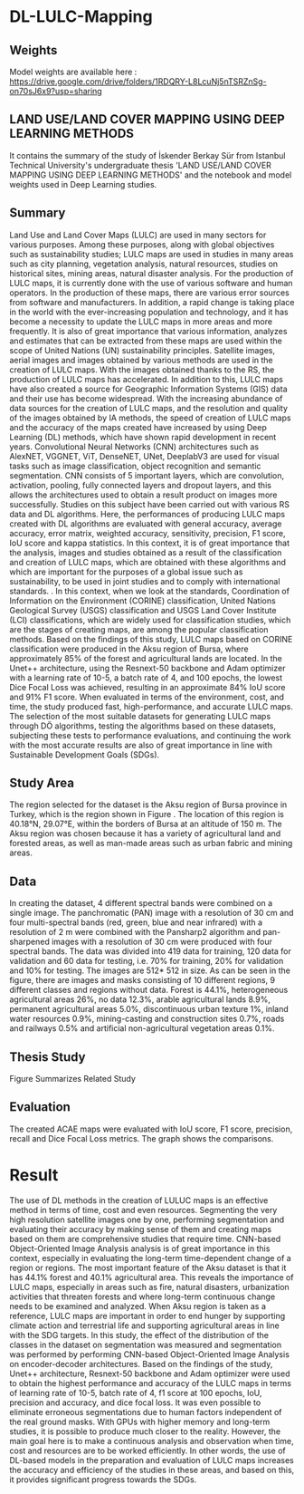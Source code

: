 # DL-LULC-Mapping

## Weights

Model weights are available here : 
https://drive.google.com/drive/folders/1RDQRY-L8LcuNj5nTSRZnSg-on70sJ6x9?usp=sharing

## LAND USE/LAND COVER MAPPING USING DEEP LEARNING METHODS

It contains the summary of the study of İskender Berkay Sür from Istanbul Technical University's undergraduate thesis 'LAND USE/LAND COVER MAPPING USING DEEP LEARNING METHODS' and the notebook and model weights used in Deep Learning studies.

## Summary

Land Use and Land Cover Maps (LULC) are used in many sectors for various purposes. Among these purposes, along with global objectives such as sustainability studies; LULC maps are used in studies in many areas such as city planning, vegetation analysis, natural resources, studies on historical sites, mining areas, natural disaster analysis. For the production of LULC maps, it is currently done with the use of various software and human operators. In the production of these maps, there are various error sources from software and manufacturers. In addition, a rapid change is taking place in the world with the ever-increasing population and technology, and it has become a necessity to update the LULC maps in more areas and more frequently. It is also of great importance that various information, analyzes and estimates that can be extracted from these maps are used within the scope of United Nations (UN) sustainability principles. Satellite images, aerial images and images obtained by various methods are used in the creation of LULC maps. With the images obtained thanks to the RS, the production of LULC maps has accelerated. In addition to this, LULC maps have also created a source for Geographic Information Systems (GIS) data and their use has become widespread. With the increasing abundance of data sources for the creation of LULC maps, and the resolution and quality of the images obtained by IA methods, the speed of creation of LULC maps and the accuracy of the maps created have increased by using Deep Learning (DL) methods, which have shown rapid development in recent years. Convolutional Neural Networks (CNN) architectures such as AlexNET, VGGNET, ViT, DenseNET, UNet, DeeplabV3 are used for visual tasks such as image classification, object recognition and semantic segmentation. CNN consists of 5 important layers, which are convolution, activation, pooling, fully connected layers and dropout layers, and this allows the architectures used to obtain a result product on images more successfully. Studies on this subject have been carried out with various RS data and DL algorithms. Here, the performances of producing LULC maps created with DL algorithms are evaluated with general accuracy, average accuracy, error matrix, weighted accuracy, sensitivity, precision, F1 score, IoU score and kappa statistics. In this context, it is of great importance that the analysis, images and studies obtained as a result of the classification and creation of LULC maps, which are obtained with these algorithms and which are important for the purposes of a global issue such as sustainability, to be used in joint studies and to comply with international standards. . In this context, when we look at the standards, Coordination of Information on the Environment (CORINE) classification, United Nations Geological Survey (USGS) classification and USGS Land Cover Institute (LCI) classifications, which are widely used for classification studies, which are the stages of creating maps, are among the popular classification methods. Based on the findings of this study, LULC maps based on CORINE classification were produced in the Aksu region of Bursa, where approximately 85% of the forest and agricultural lands are located. In the Unet++ architecture, using the Resnext-50 backbone and Adam optimizer with a learning rate of 10-5, a batch rate of 4, and 100 epochs, the lowest Dice Focal Loss was achieved, resulting in an approximate 84% IoU score and 91% F1 score. When evaluated in terms of the environment, cost, and time, the study produced fast, high-performance, and accurate LULC maps. The selection of the most suitable datasets for generating LULC maps through DÖ algorithms, testing the algorithms based on these datasets, subjecting these tests to performance evaluations, and continuing the work with the most accurate results are also of great importance in line with Sustainable Development Goals (SDGs).

## Study Area

The region selected for the dataset is the Aksu region of Bursa province in Turkey, which is the region shown in Figure . The location of this region is 40.18°N, 29.07°E, within the borders of Bursa at an altitude of 150 m. The Aksu region was chosen because it has a variety of agricultural land and forested areas, as well as man-made areas such as urban fabric and mining areas.

## Data

In creating the dataset, 4 different spectral bands were combined on a single image. The panchromatic (PAN) image with a resolution of 30 cm and four multi-spectral bands (red, green, blue and near infrared) with a resolution of 2 m were combined with the Pansharp2 algorithm and pan-sharpened images with a resolution of 30 cm were produced with four spectral bands. The data was divided into 419 data for training, 120 data for validation and 60 data for testing, i.e. 70% for training, 20% for validation and 10% for testing. The images are 512* 512 in size. As can be seen in the figure, there are images and masks consisting of 10 different regions, 9 different classes and regions without data. Forest is 44.1%, heterogeneous agricultural areas 26%, no data 12.3%, arable agricultural lands 8.9%, permanent agricultural areas 5.0%, discontinuous urban texture 1%, inland water resources 0.9%, mining-casting and construction sites 0.7%, roads and railways 0.5% and artificial non-agricultural vegetation areas 0.1%.

##  Thesis Study

Figure Summarizes Related Study

## Evaluation

The created ACAE maps were evaluated with IoU score, F1 score, precision, recall and Dice Focal Loss metrics. The graph shows the comparisons.

# Result

The use of DL methods in the creation of LULUC maps is an effective method in terms of time, cost and even resources. Segmenting the very high resolution satellite images one by one, performing segmentation and evaluating their accuracy by making sense of them and creating maps based on them are comprehensive studies that require time. CNN-based Object-Oriented Image Analysis analysis is of great importance in this context, especially in evaluating the long-term time-dependent change of a region or regions. The most important feature of the Aksu dataset is that it has 44.1% forest and 40.1% agricultural area. This reveals the importance of LULC maps, especially in areas such as fire, natural disasters, urbanization activities that threaten forests and where long-term continuous change needs to be examined and analyzed. When Aksu region is taken as a reference, LULC maps are important in order to end hunger by supporting climate action and terrestrial life and supporting agricultural areas in line with the SDG targets. In this study, the effect of the distribution of the classes in the dataset on segmentation was measured and segmentation was performed by performing CNN-based Object-Oriented Image Analysis on encoder-decoder architectures. Based on the findings of the study, Unet++ architecture, Resnext-50 backbone and Adam optimizer were used to obtain the highest performance and accuracy of the LULC maps in terms of learning rate of 10-5, batch rate of 4, f1 score at 100 epochs, IoU, precision and accuracy, and dice focal loss. It was even possible to eliminate erroneous segmentations due to human factors independent of the real ground masks. With GPUs with higher memory and long-term studies, it is possible to produce much closer to the reality. However, the main goal here is to make a continuous analysis and observation when time, cost and resources are to be worked efficiently. In other words, the use of DL-based models in the preparation and evaluation of LULC maps increases the accuracy and efficiency of the studies in these areas, and based on this, it provides significant progress towards the SDGs.
